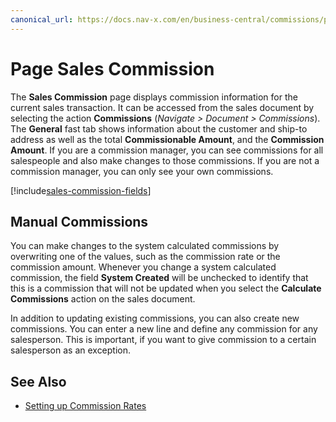 ```yaml
---
canonical_url: https://docs.nav-x.com/en/business-central/commissions/page-sales-commission.html
---
```


# Page Sales Commission

The **Sales Commission** page displays commission information for the current sales transaction. It can be accessed from the sales document by selecting the action **Commissions** (*Navigate > Document > Commissions*). The **General** fast tab shows information about the customer and ship-to address as well as the total **Commissionable Amount**, and the **Commission Amount**. If you are a commission manager, you can see commissions for all salespeople and also make changes to those commissions. If you are not a commission manager, you can only see your own commissions.

[!include[sales-commission-fields](includes/sales-commission-fields.md)]

## Manual Commissions

You can make changes to the system calculated commissions by overwriting one of the values, such as the commission rate or the commission amount. Whenever you change a system calculated commission, the field **System Created** will be unchecked to identify that this is a commission that will not be updated when you select the **Calculate Commissions** action on the sales document.

In addition to updating existing commissions, you can also create new commissions. You can enter a new line and define any commission for any salesperson. This is important, if you want to give commission to a certain salesperson as an exception.

## See Also

- [Setting up Commission Rates](commission-rate-setup.md)
